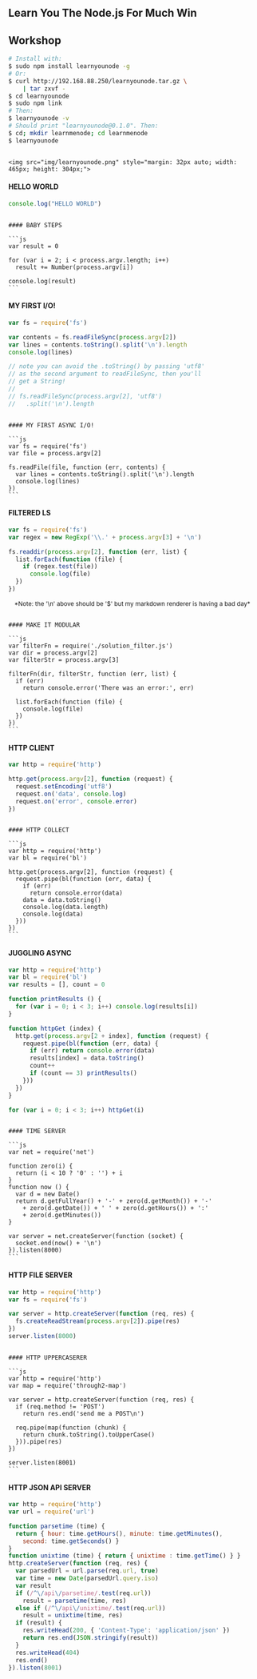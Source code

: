 
## Learn You The Node.js For Much Win
## Workshop

```sh
# Install with:
$ sudo npm install learnyounode -g
# Or:
$ curl http://192.168.88.250/learnyounode.tar.gz \
    | tar zxvf -
$ cd learnyounode
$ sudo npm link
# Then:
$ learnyounode -v
# Should print "learnyounode@0.1.0". Then:
$ cd; mkdir learnmenode; cd learnmenode
$ learnyounode
```

~~~~~~~~~~~~~~~~~~~~~~~~~~~~~~~~~~~~~~~~~~~~~~~~~~~~~~~~~~~~~~~~~~~~~~~~~~~~~~~~

<img src="img/learnyounode.png" style="margin: 32px auto; width: 465px; height: 304px;">

~~~~~~~~~~~~~~~~~~~~~~~~~~~~~~~~~~~~~~~~~~~~~~~~~~~~~~~~~~~~~~~~~~~~~~~~~~~~~~~~

#### HELLO WORLD

```js
console.log("HELLO WORLD")
```

~~~~~~~~~~~~~~~~~~~~~~~~~~~~~~~~~~~~~~~~~~~~~~~~~~~~~~~~~~~~~~~~~~~~~~~~~~~~~~~~

#### BABY STEPS

```js
var result = 0

for (var i = 2; i < process.argv.length; i++)
  result += Number(process.argv[i])

console.log(result)
```

~~~~~~~~~~~~~~~~~~~~~~~~~~~~~~~~~~~~~~~~~~~~~~~~~~~~~~~~~~~~~~~~~~~~~~~~~~~~~~~~

#### MY FIRST I/O!

```js
var fs = require('fs')

var contents = fs.readFileSync(process.argv[2])
var lines = contents.toString().split('\n').length
console.log(lines)

// note you can avoid the .toString() by passing 'utf8'
// as the second argument to readFileSync, then you'll
// get a String!
//
// fs.readFileSync(process.argv[2], 'utf8')
//   .split('\n').length
```

~~~~~~~~~~~~~~~~~~~~~~~~~~~~~~~~~~~~~~~~~~~~~~~~~~~~~~~~~~~~~~~~~~~~~~~~~~~~~~~~

#### MY FIRST ASYNC I/O!

```js
var fs = require('fs')
var file = process.argv[2]

fs.readFile(file, function (err, contents) {
  var lines = contents.toString().split('\n').length
  console.log(lines)
})
```

~~~~~~~~~~~~~~~~~~~~~~~~~~~~~~~~~~~~~~~~~~~~~~~~~~~~~~~~~~~~~~~~~~~~~~~~~~~~~~~~

#### FILTERED LS

```js
var fs = require('fs')
var regex = new RegExp('\\.' + process.argv[3] + '\n')

fs.readdir(process.argv[2], function (err, list) {
  list.forEach(function (file) {
    if (regex.test(file))
      console.log(file)
  })
})
```

<div style="font-size: 12px; margin: 1em;">
*Note: the '\n' above should be '$' but my markdown renderer is having a bad day*
</div>

~~~~~~~~~~~~~~~~~~~~~~~~~~~~~~~~~~~~~~~~~~~~~~~~~~~~~~~~~~~~~~~~~~~~~~~~~~~~~~~~

#### MAKE IT MODULAR

```js
var filterFn = require('./solution_filter.js')
var dir = process.argv[2]
var filterStr = process.argv[3]

filterFn(dir, filterStr, function (err, list) {
  if (err)
    return console.error('There was an error:', err)

  list.forEach(function (file) {
    console.log(file)
  })
})
```

~~~~~~~~~~~~~~~~~~~~~~~~~~~~~~~~~~~~~~~~~~~~~~~~~~~~~~~~~~~~~~~~~~~~~~~~~~~~~~~~

#### HTTP CLIENT

```js
var http = require('http')

http.get(process.argv[2], function (request) {
  request.setEncoding('utf8')
  request.on('data', console.log)
  request.on('error', console.error)
})
```

~~~~~~~~~~~~~~~~~~~~~~~~~~~~~~~~~~~~~~~~~~~~~~~~~~~~~~~~~~~~~~~~~~~~~~~~~~~~~~~~

#### HTTP COLLECT

```js
var http = require('http')
var bl = require('bl')

http.get(process.argv[2], function (request) {
  request.pipe(bl(function (err, data) {
    if (err)
      return console.error(data)
    data = data.toString()
    console.log(data.length)
    console.log(data)
  }))  
})
```

~~~~~~~~~~~~~~~~~~~~~~~~~~~~~~~~~~~~~~~~~~~~~~~~~~~~~~~~~~~~~~~~~~~~~~~~~~~~~~~~

#### JUGGLING ASYNC

<style>
.jsonapiserver + .highlight pre {
  font-size: 10px !important;
}
</style>

<div class="jsonapiserver"></div>

```js
var http = require('http')
var bl = require('bl')
var results = [], count = 0

function printResults () {
  for (var i = 0; i < 3; i++) console.log(results[i])
}

function httpGet (index) {
  http.get(process.argv[2 + index], function (request) {
    request.pipe(bl(function (err, data) {
      if (err) return console.error(data)
      results[index] = data.toString()
      count++
      if (count == 3) printResults()
    }))
  })
}

for (var i = 0; i < 3; i++) httpGet(i)
```

~~~~~~~~~~~~~~~~~~~~~~~~~~~~~~~~~~~~~~~~~~~~~~~~~~~~~~~~~~~~~~~~~~~~~~~~~~~~~~~~

#### TIME SERVER

```js
var net = require('net')

function zero(i) {
  return (i < 10 ? '0' : '') + i
}
function now () {
  var d = new Date()
  return d.getFullYear() + '-' + zero(d.getMonth()) + '-'
    + zero(d.getDate()) + ' ' + zero(d.getHours()) + ':'
    + zero(d.getMinutes())
}

var server = net.createServer(function (socket) {
  socket.end(now() + '\n')
}).listen(8000)
```

~~~~~~~~~~~~~~~~~~~~~~~~~~~~~~~~~~~~~~~~~~~~~~~~~~~~~~~~~~~~~~~~~~~~~~~~~~~~~~~~

#### HTTP FILE SERVER

```js
var http = require('http')
var fs = require('fs')

var server = http.createServer(function (req, res) {
  fs.createReadStream(process.argv[2]).pipe(res)
})
server.listen(8000)
```

~~~~~~~~~~~~~~~~~~~~~~~~~~~~~~~~~~~~~~~~~~~~~~~~~~~~~~~~~~~~~~~~~~~~~~~~~~~~~~~~

#### HTTP UPPERCASERER

```js
var http = require('http')
var map = require('through2-map')

var server = http.createServer(function (req, res) {
  if (req.method != 'POST')
    return res.end('send me a POST\n')

  req.pipe(map(function (chunk) {
    return chunk.toString().toUpperCase()
  })).pipe(res)
})

server.listen(8001)
```

~~~~~~~~~~~~~~~~~~~~~~~~~~~~~~~~~~~~~~~~~~~~~~~~~~~~~~~~~~~~~~~~~~~~~~~~~~~~~~~~

#### HTTP JSON API SERVER

<style>
.jsonapiserver + .highlight pre {
  font-size: 9px !important;
}
</style>

<div class="jsonapiserver"></div>

```js
var http = require('http')
var url = require('url')

function parsetime (time) {
  return { hour: time.getHours(), minute: time.getMinutes(),
    second: time.getSeconds() }
}
function unixtime (time) { return { unixtime : time.getTime() } }
http.createServer(function (req, res) {
  var parsedUrl = url.parse(req.url, true)
  var time = new Date(parsedUrl.query.iso)
  var result
  if (/^\/api\/parsetime/.test(req.url))
    result = parsetime(time, res)
  else if (/^\/api\/unixtime/.test(req.url))
    result = unixtime(time, res)
  if (result) {
    res.writeHead(200, { 'Content-Type': 'application/json' })
    return res.end(JSON.stringify(result))
  }
  res.writeHead(404)
  res.end()
}).listen(8001)
```
